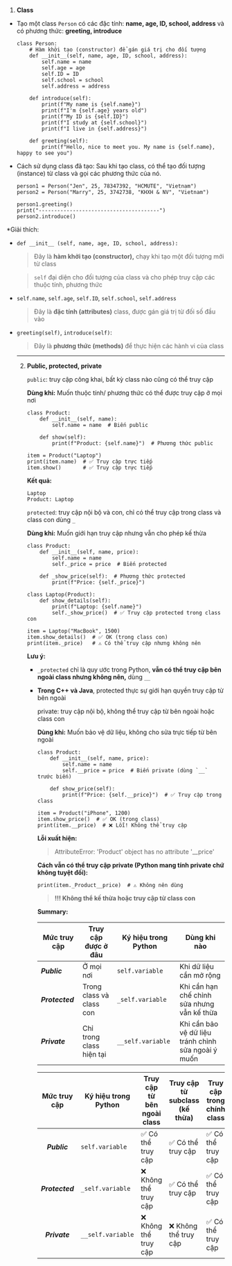 1. **Class**

* Tạo một class `Person` có các đặc tính: **name, age, ID, school, address** và có phương thức: **greeting, introduce**

  ```
  class Person: 
      # Hàm khởi tạo (constructor) để gán giá trị cho đối tượng
      def __init__(self, name, age, ID, school, address):
          self.name = name
          self.age = age
          self.ID = ID
          self.school = school
          self.address = address

      def introduce(self): 
          print(f"My name is {self.name}")
          print(f"I'm {self.age} years old")
          print(f"My ID is {self.ID}")
          print(f"I study at {self.school}")
          print(f"I live in {self.address}")

      def greeting(self): 
          print(f"Hello, nice to meet you. My name is {self.name}, happy to see you")
  ```


* Cách sử dụng class đã tạo:
  Sau khi tạo class, có thể tạo đối tượng (instance) từ class và gọi các phương thức của nó.

  ```
  person1 = Person("Jen", 25, 78347392, "HCMUTE", "Vietnam")
  person2 = Person("Marry", 25, 3742738, "KHXH & NV", "Vietnam")

  person1.greeting()
  print("---------------------------------------")
  person2.introduce()
  ```

*Giải thích: 

* `def __init__ (self, name, age, ID, school, address):`

  > Đây là **hàm khởi tạo (constructor),** chạy khi tạo một đối tượng mới từ class
  >

  > `self` đại diện cho đối tượng của class và cho phép truy cập các thuộc tính, phương thức
  >
* `self.name`, `self.age`, `self.ID`, `self.school`, `self.address`

  > Đây là **đặc tính (attributes)** class, được gán giá trị từ đối số đầu vào
  >
* `greeting(self)`, `introduce(self)`:

  > Đây là **phương thức (methods)** để thực hiện các hành vi của class
  >

  ---


  2. **Public, protected, private**

     `public`: truy cập công khai, bất kỳ class nào cũng có thể truy cập

     **Dùng khi:** Muốn thuộc tính/ phương thức có thể được truy cập ở mọi nơi

     ```
     class Product:
         def __init__(self, name):
             self.name = name  # Biến public

         def show(self):
             print(f"Product: {self.name}")  # Phương thức public

     item = Product("Laptop")
     print(item.name)  # ✅ Truy cập trực tiếp
     item.show()       # ✅ Truy cập trực tiếp

     ```

     **Kết quả:**

     ```
     Laptop
     Product: Laptop
     ```

     `protected`: truy cập nội bộ và con, chỉ có thể truy cập trong class và class con dùng `_`

     **Dùng khi:** Muốn giới hạn truy cập nhưng vẫn cho phép kế thừa

     ```
     class Product:
         def __init__(self, name, price):
             self.name = name  
             self._price = price  # Biến protected

         def _show_price(self):  # Phương thức protected
             print(f"Price: {self._price}")

     class Laptop(Product):
         def show_details(self):
             print(f"Laptop: {self.name}")
             self._show_price()  # ✅ Truy cập protected trong class con

     item = Laptop("MacBook", 1500)
     item.show_details()  # ✅ OK (trong class con)
     print(item._price)   # ⚠️ Có thể truy cập nhưng không nên

     ```

     **Lưu ý:**

     - `_protected` chỉ là quy ước trong Python, **vẫn có thể truy cập bên ngoài class nhưng không nên,** dùng `__`
     - **Trong C++ và Java**, protected thực sự giới hạn quyền truy cập từ bên ngoài

       private: truy cập nội bộ, không thể truy cập từ bên ngoài hoặc class con

       **Dùng khi:** Muốn bảo vệ dữ liệu, không cho sửa trực tiếp từ bên ngoài

       ```
       class Product:
           def __init__(self, name, price):
               self.name = name  
               self.__price = price  # Biến private (dùng `__` trước biến)

           def show_price(self):
               print(f"Price: {self.__price}")  # ✅ Truy cập trong class

       item = Product("iPhone", 1200)
       item.show_price()  # ✅ OK (trong class)
       print(item.__price)  # ❌ Lỗi! Không thể truy cập

       ```

       **Lỗi xuất hiện:**

       > AttributeError: 'Product' object has no attribute '__price'
       >

       **Cách vẫn có thể truy cập private (Python mang tính private chứ không tuyệt đối):**

       ```
       print(item._Product__price)  # ⚠️ Không nên dùng

       ```

       > **!!! Không thể kế thừa hoặc truy cập từ class con**
       >

       **Summary:**

       | Mức truy cập          | Truy cập được ở đâu  | Ký hiệu trong Python | Dùng khi nào                                                 |
       | ----------------------- | --------------------------- | ---------------------- | -------------------------------------------------------------- |
       | ***Public***    | Ở mọi nơi                | `self.variable`      | Khi dữ liệu cần mở rộng                                   |
       | ***Protected*** | Trong class và class con   | `_self.variable`     | Khi cần hạn chế chỉnh sửa nhưng vẫn kế thừa           |
       | ***Private***   | Chỉ trong class hiện tại | `__self.variable`    | Khi cần bảo vệ dữ liệu tránh chỉnh sửa ngoài ý muốn |

       |     Mức truy cập     | Ký hiệu trong Python | Truy cập từ bên ngoài class | Truy cập từ subclass (kế thừa) | Truy cập trong chính class |
       | :---------------------: | ---------------------- | ------------------------------- | ---------------------------------- | ---------------------------- |
       |  ***Public***  | `self.variable`      | ✅ Có thể truy cập           | ✅ Có thể truy cập              | ✅ Có thể truy cập        |
       | ***Protected*** | `_self.variable`     | ❌ Không thể truy cập        | ✅ Có thể truy cập              | ✅ Có thể truy cập        |
       |  ***Private***  | `__self.variable`    | ❌ Không thể truy cập        | ❌ Không thể truy cập           | ✅ Có thể truy cập        |
